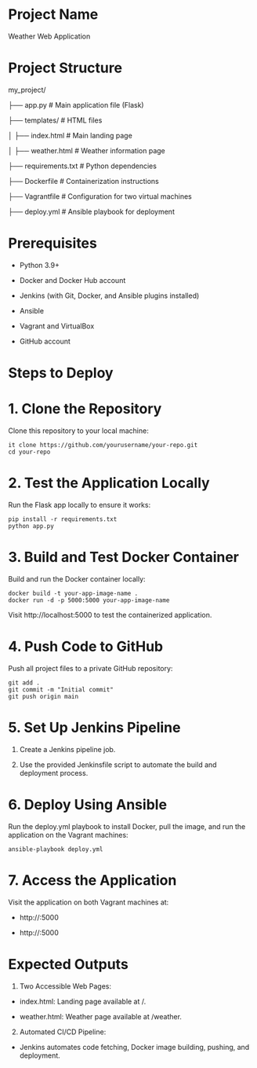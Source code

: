 # Project Name

Weather Web Application 

# Project Structure

my_project/

├── app.py              # Main application file (Flask)

├── templates/          # HTML files

│   ├── index.html      # Main landing page

│   ├── weather.html    # Weather information page

├── requirements.txt    # Python dependencies

├── Dockerfile          # Containerization instructions

├── Vagrantfile         # Configuration for two virtual machines

├── deploy.yml          # Ansible playbook for deployment

# Prerequisites

- Python 3.9+

- Docker and Docker Hub account

- Jenkins (with Git, Docker, and Ansible plugins installed)

- Ansible

- Vagrant and VirtualBox

- GitHub account

# Steps to Deploy

# 1. Clone the Repository

Clone this repository to your local machine:

```
it clone https://github.com/yourusername/your-repo.git
cd your-repo
``` 

# 2. Test the Application Locally

Run the Flask app locally to ensure it works:

```
pip install -r requirements.txt
python app.py
```

# 3. Build and Test Docker Container

Build and run the Docker container locally:

```
docker build -t your-app-image-name .
docker run -d -p 5000:5000 your-app-image-name
```
Visit http://localhost:5000 to test the containerized application.

# 4. Push Code to GitHub

Push all project files to a private GitHub repository:

```
git add .
git commit -m "Initial commit"
git push origin main
```

# 5. Set Up Jenkins Pipeline

1. Create a Jenkins pipeline job.

2. Use the provided Jenkinsfile script to automate the build and deployment process.

# 6. Deploy Using Ansible

Run the deploy.yml playbook to install Docker, pull the image, and run the application on the Vagrant machines:

```
ansible-playbook deploy.yml
```

# 7. Access the Application

Visit the application on both Vagrant machines at:

- http://<machine1-ip>:5000

- http://<machine2-ip>:5000

# Expected Outputs

1. Two Accessible Web Pages:

- index.html: Landing page available at /.

- weather.html: Weather page available at /weather.

2. Automated CI/CD Pipeline:

- Jenkins automates code fetching, Docker image building, pushing, and deployment.


